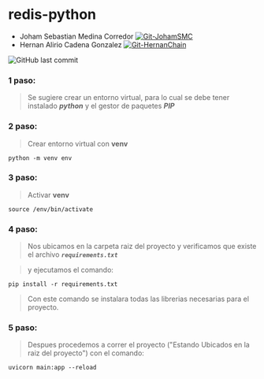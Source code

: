 # redis-python
* Joham Sebastian Medina Corredor  [![Git-JohamSMC](https://img.shields.io/badge/GitHub-JohamSMC-red?style=plastic&logo=github&link=https://github.com/JohamSMC)](https://github.com/JohamSMC)
* Hernan Alirio Cadena Gonzalez  [![Git-HernanChain](https://img.shields.io/badge/GitHub-HernanChain-red?style=plastic&logo=github&link=https://github.com/hernanChain)](https://github.com/hernanChain)


![GitHub last commit](https://img.shields.io/github/last-commit/JohamSMC/redis-python)

### 1 paso:
> Se sugiere crear un entorno virtual, para lo cual se debe tener instalado ***python*** y el gestor de paquetes ***PIP***

### 2 paso:
> Crear entorno virtual con  **venv**

```
python -m venv env
```

### 3 paso:
> Activar  **venv**

```
source /env/bin/activate
```

### 4 paso:
> Nos ubicamos en la carpeta raiz del proyecto y verificamos que existe el archivo
***``requirements.txt``***

> y ejecutamos el comando:

```
pip install -r requirements.txt
```

> Con este comando se instalara todas las librerias necesarias para el proyecto.

### 5 paso:
> Despues procedemos a correr el proyecto ("Estando Ubicados en la raiz del proyecto") con el comando:

```
uvicorn main:app --reload
```
